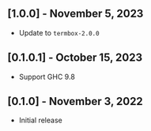 ## [1.0.0] - November 5, 2023

- Update to `termbox-2.0.0`

## [0.1.0.1] - October 15, 2023

- Support GHC 9.8

## [0.1.0] - November 3, 2022

- Initial release
